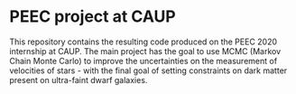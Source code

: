# PEEC project at CAUP

This repository contains the resulting code produced on the PEEC 2020 internship at CAUP.
The main project has the goal to use MCMC (Markov Chain Monte Carlo) to improve the uncertainties on the measurement of velocities of stars - with the final goal of setting constraints on dark matter present on ultra-faint dwarf galaxies.
